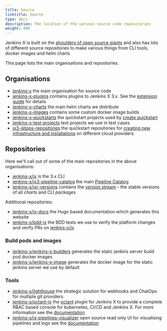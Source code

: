 ```yaml
---
title: Source
linktitle: Source
type: docs
description: The location of the various source code repositories
weight: 400
---
```


Jenkins X is built on the [shoulders of open source giants](/v3/about/overview/projects/) and also has lots of different source repositories to make various things from CLI tools, docker images and helm charts

This page lists the main organisations and repositories.

## Organisations

* [jenkins-x](https://github.com/jenkins-x) the main organisation for source code
* [jenkins-x-plugins](https://github.com/jenkins-x-plugins) contains plugins to Jenkins X 3.x. See the [extension guide](https://jenkins-x.io/v3/about/extending/#plugins) for details
* [jenkins-x-charts](https://github.com/jenkins-x-charts) the main helm charts we distribute
* [jenkins-x-images](https://github.com/jenkins-x-images) contains some custom docker image builds
* [jenkins-x-quickstarts](https://github.com/jenkins-x-quickstarts) the quickstart projects used by [create quickstart](/docs/getting-started/first-project/create-quickstart/)
* [jenkins-x-test-projects](https://github.com/jenkins-x-test-projects) test projects we use in test cases
* [jx3-gitops-repositories](https://github.com/jx3-gitops-repositories) the quickstart repositories for [creating new infrastructure and installations](/v3/admin/) on different cloud providers

## Repositories

Here we'll call out of some of the main repositories in the above organisations:

* [jenkins-x/jx](https://github.com/jenkins-x/jx) is the 3.x CLI
* [jenkins-x/jx3-pipeline-catalog](https://github.com/jenkins-x/jx3-pipeline-catalog) the main [Pipeline Catalog](https://jenkins-x.io/v3/guides/pipeline-catalog/)
* [jenkins-x/jxr-versions](https://github.com/jenkins-x/jxr-versions) contains the [version stream](/about/concepts/version-stream/) - the stable versions of all _charts_ and CLI _packages_

Additional repositories:

* [jenkins-x/jx-docs](https://github.com/jenkins-x/jx-docs) the Hugo based documentation which generates this website
* [jenkins-x/bdd-jx](https://github.com/jenkins-x/bdd-jx) the BDD tests we use to verify the platform changes and verify PRs on [jenkins-x/jx](https://github.com/jenkins-x/jx)

### Build pods and images

* [jenkins-x/jenkins-x-builders](https://github.com/jenkins-x/jenkins-x-builders) generates the static jenkins server build pod docker images
* [jenkins-x/jenkins-x-image](https://github.com/jenkins-x/jenkins-x-image) generates the docker image for the static jenkins server we use by default

### Tools

* [jenkins-x/lighthouse](https://github.com/jenkins-x/lighthouse) the strategic solution for webhooks and ChatOps for multiple git providers.
* [jenkins-x/octant-jx](https://github.com/jenkins-x/octant-jx) the [octant](https://octant.dev/) plugin for Jenkins X to provide a complete RBAC based console for kubernetes, CI/CD and Jenkins X. For more information see the [documentation](https://jenkins-x.io/docs/reference/components/ui/)
* [jenkins-x/jx-pipelines-visualizer](https://github.com/jenkins-x/jx-pipelines-visualizer) open source read only UI for visualising pipelines and logs see the [documentation](https://jenkins-x.io/docs/reference/components/ui/)
